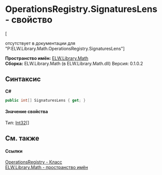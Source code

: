 # OperationsRegistry.SignaturesLens - свойство
 

\[<summary> отсутствует в документации для "P:ELW.Library.Math.OperationsRegistry.SignaturesLens"\]

**Пространство имён:**&nbsp;<a href="N_ELW_Library_Math">ELW.Library.Math</a><br />**Сборка:**&nbsp;ELW.Library.Math (в ELW.Library.Math.dll) Версия: 0.1.0.2

## Синтаксис

**C#**<br />
``` C#
public int[] SignaturesLens { get; }
```


#### Значение свойства
Тип:&nbsp;<a href="http://msdn2.microsoft.com/ru-ru/library/td2s409d" target="_blank">Int32</a>[]

## См. также


#### Ссылки
<a href="T_ELW_Library_Math_OperationsRegistry">OperationsRegistry - Класс</a><br /><a href="N_ELW_Library_Math">ELW.Library.Math - пространство имён</a><br />